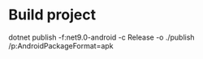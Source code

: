 # Build project
dotnet publish -f:net9.0-android -c Release -o ./publish /p:AndroidPackageFormat=apk